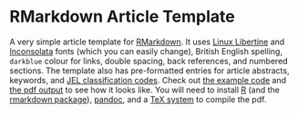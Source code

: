 # RMarkdown Article Template

A very simple article template for [RMarkdown](http://rmarkdown.rstudio.com/). It uses [Linux Libertine](http://www.linuxlibertine.org/) and [Inconsolata](https://fonts.google.com/specimen/Inconsolata) fonts (which you can easily change), British English spelling, `darkblue` colour for links, double spacing, back references, and numbered sections. The template also has pre-formatted entries for article abstracts, keywords, and [JEL classification codes](https://www.aeaweb.org/econlit/jelCodes.php?view=jel). Check out [the example code](https://raw.githubusercontent.com/danilofreire/rmarkdown-article-template/master/article.Rmd) and [the pdf output](https://github.com/danilofreire/rmarkdown-article-template/blob/master/article.pdf) to see how it looks like. You will need to install [R](https://www.r-project.org/) (and the [rmarkdown package](https://cran.r-project.org/package=rmarkdown)), [pandoc](http://pandoc.org/), and a [TeX system](https://www.latex-project.org/get/) to compile the pdf. 
